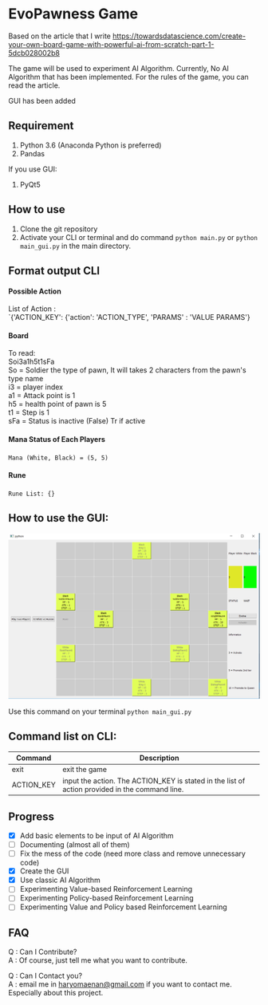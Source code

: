 # EvoPawness Game

Based on the article that I write https://towardsdatascience.com/create-your-own-board-game-with-powerful-ai-from-scratch-part-1-5dcb028002b8  

<p>The game will be used to experiment AI Algorithm. Currently, No AI Algorithm that has been implemented. For the rules of the game, you can read the article.</p>

GUI has been added
## Requirement
1. Python 3.6 (Anaconda Python is preferred)
2. Pandas

If you use GUI:
1. PyQt5

## How to use
1. Clone the git repository
2. Activate your CLI or terminal and do command `python main.py` or `python main_gui.py` in the main directory.

## Format output CLI

#### Possible Action
List of Action :  
`{'ACTION_KEY': {'action': 'ACTION_TYPE',
          'PARAMS' : 'VALUE PARAMS'}
#### Board
To read:  
Soi3a1h5t1sFa  
So = Soldier the type of pawn, It will takes 2 characters from the pawn's type name  
i3 = player index  
a1 = Attack point is 1   
h5 = health point of pawn is 5  
t1 = Step is 1  
sFa = Status is inactive (False) Tr if active  

#### Mana Status of Each Players

`Mana (White, Black) = (5, 5)`<br>
#### Rune
`Rune List:
{}`

## How to use the GUI:
![alt text](GUI.PNG "Logo Title Text 1")

Use this command on your terminal
`python main_gui.py`

## Command list on CLI:
|Command| Description|
|-------|------------|
|exit|exit the game|
|ACTION_KEY|input the action. The ACTION_KEY is stated in the list of action provided in the command line.|
## Progress
- [x] Add basic elements to be input of AI Algorithm
- [ ] Documenting (almost all of them)
- [ ] Fix the mess of the code (need more class and remove unnecessary code)
- [x] Create the GUI
- [x] Use classic AI Algorithm
- [ ] Experimenting Value-based Reinforcement Learning
- [ ] Experimenting Policy-based Reinforcement Learning
- [ ] Experimenting Value and Policy based Reinforcement Learning

## FAQ
Q : Can I Contribute? <br>
A : Of course, just tell me what you want to contribute. <br>

Q : Can I Contact you? <br>
A : email me in haryomaenan@gmail.com if you want to contact me. Especially about this project.
